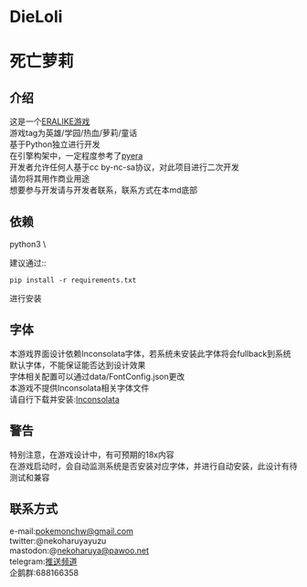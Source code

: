 DieLoli
====
死亡萝莉
====

介绍
----
这是一个[ERALIKE游戏](http://xiaxiansy.pw) \
游戏tag为英雄/学园/热血/萝莉/童话 \
基于Python独立进行开发 \
在引擎构架中，一定程度参考了[pyera](https://github.com/qsjl11/pyera/) \
开发者允许任何人基于cc by-nc-sa协议，对此项目进行二次开发 \
请勿将其用作商业用途 \
想要参与开发请与开发者联系，联系方式在本md底部

依赖
----
python3 \

建议通过::

    pip install -r requirements.txt

进行安装

字体
----
本游戏界面设计依赖Inconsolata字体，若系统未安装此字体将会fullback到系统默认字体，不能保证能否达到设计效果 \
字体相关配置可以通过data/FontConfig.json更改 \
本游戏不提供Inconsolata相关字体文件 \
请自行下载并安装:[Inconsolata](https://github.com/google/fonts/tree/master/ofl/inconsolata)

警告
----
特别注意，在游戏设计中，有可预期的18x内容 \
在游戏启动时，会自动监测系统是否安装对应字体，并进行自动安装，此设计有待测试和兼容

联系方式
----
e-mail:pokemonchw@gmail.com \
twitter:@nekoharuyayuzu \
mastodon:@nekoharuya@pawoo.net \
telegram:[推送频道](https://t.me/die_loli) \
企鹅群:688166358
